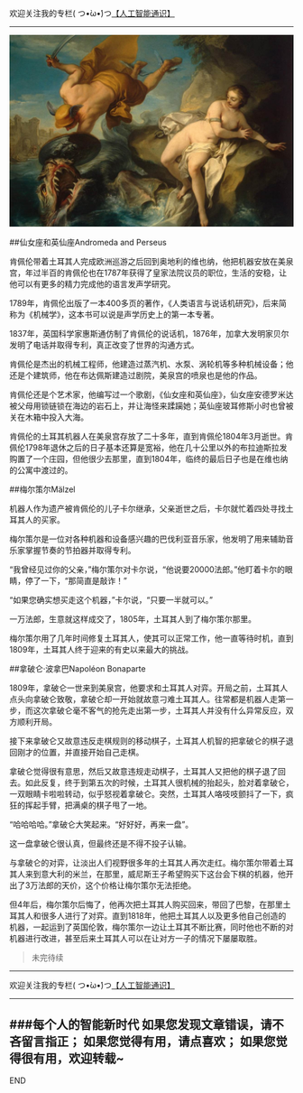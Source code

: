 欢迎关注我的专栏( つ•̀ω•́)つ[【人工智能通识】](https://www.jianshu.com/c/e9a7b7b7024d)

---

![](imgs/4324074-bd76466fc67020eb.png?imageMogr2/auto-orient/strip%7CimageView2/2/w/1240)


##仙女座和英仙座Andromeda and Perseus

肯佩伦带着土耳其人完成欧洲巡游之后回到奥地利的维也纳，他把机器安放在美泉宫，年过半百的肯佩伦也在1787年获得了皇家法院议员的职位，生活的安稳，让他可以有更多的精力完成他的语言发声学研究。

1789年，肯佩伦出版了一本400多页的著作，《人类语言与说话机研究》，后来简称为《机械学》，这本书可以说是声学历史上的第一本专著。

1837年，英国科学家惠斯通仿制了肯佩伦的说话机，1876年，加拿大发明家贝尔发明了电话并取得专利，真正改变了世界的沟通方式。

肯佩伦是杰出的机械工程师，他建造过蒸汽机、水泵、涡轮机等多种机械设备；他还是个建筑师，他在布达佩斯建造过剧院，美泉宫的喷泉也是他的作品。

肯佩伦还是个艺术家，他编写过一个歌剧，《仙女座和英仙座》，仙女座安德罗米达被父母用锁链锁在海边的岩石上，并让海怪来蹂躏她；英仙座玻耳修斯小时也曾被关在木箱中投入大海。

肯佩伦的土耳其机器人在美泉宫存放了二十多年，直到肯佩伦1804年3月逝世。肯佩伦1798年退休之后的日子基本还算是宽裕，他在几十公里以外的布拉迪斯拉发购置了一个庄园，但他很少去那里，直到1804年，临终的最后日子也是在维也纳的公寓中渡过的。


##梅尔策尔Mälzel

机器人作为遗产被肯佩伦的儿子卡尔继承，父亲逝世之后，卡尔就忙着四处寻找土耳其人的买家。

梅尔策尔是一位对各种机器和设备感兴趣的巴伐利亚音乐家，他发明了用来辅助音乐家掌握节奏的节拍器并取得专利。

“我曾经见过你的父亲，”梅尔策尔对卡尔说，“他说要20000法郎。”他盯着卡尔的眼睛，停了一下，“那简直是敲诈！”

“如果您确实想买走这个机器，”卡尔说，“只要一半就可以。”

一万法郎，生意就这样成交了，1805年，土耳其人到了梅尔策尔那里。

梅尔策尔用了几年时间修复土耳其人，使其可以正常工作，他一直等待时机，直到1809年，土耳其人终于迎来的有史以来最大的挑战。

##拿破仑·波拿巴Napoléon Bonaparte

1809年，拿破仑一世来到美泉宫，他要求和土耳其人对弈。开局之前，土耳其人点头向拿破仑致敬，拿破仑却一开始就故意刁难土耳其人。往常都是机器人走第一步，而这次拿破仑毫不客气的抢先走出第一步，土耳其人并没有什么异常反应，双方顺利开局。

接下来拿破仑又故意违反走棋规则的移动棋子，土耳其人机智的把拿破仑的棋子退回刚才的位置，并直接开始自己走棋。

拿破仑觉得很有意思，然后又故意违规走动棋子，土耳其人又把他的棋子退了回去。如此反复，终于到第五次的时候，土耳其人很机械的抬起头，脸对着拿破仑，一双眼睛卡啦啦转动，似乎怒视着拿破仑。突然，土耳其人咯吱吱颤抖了一下，疯狂的挥起手臂，把满桌的棋子甩了一地。

“哈哈哈哈。”拿破仑大笑起来。“好好好，再来一盘”。

这一盘拿破仑很认真，但最终还是不得不投子认输。

与拿破仑的对弈，让淡出人们视野很多年的土耳其人再次走红。梅尔策尔带着土耳其人来到意大利的米兰，在那里，威尼斯王子希望购买下这台会下棋的机器，他开出了3万法郎的天价，这个价格让梅尔策尔无法拒绝。

但4年后，梅尔策尔后悔了，他再次把土耳其人购买回来，带回了巴黎，在那里土耳其人和很多人进行了对弈。直到1818年，他把土耳其人以及更多他自己创造的机器，一起运到了英国伦敦，梅尔策尔一边让土耳其不断比赛，同时他也不断的对机器进行改进，甚至后来土耳其人可以在让对方一子的情况下屡屡取胜。

>未完待续



---
欢迎关注我的专栏( つ•̀ω•́)つ[【人工智能通识】](https://www.jianshu.com/c/e9a7b7b7024d)

---
###每个人的智能新时代
如果您发现文章错误，请不吝留言指正；
如果您觉得有用，请点喜欢；
如果您觉得很有用，欢迎转载~
---
END